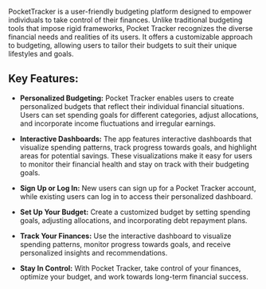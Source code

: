 PocketTracker is a user-friendly budgeting platform designed to empower individuals to take control of their finances. Unlike traditional budgeting tools that impose rigid frameworks, Pocket Tracker recognizes the diverse financial needs and realities of its users. It offers a customizable approach to budgeting, allowing users to tailor their budgets to suit their unique lifestyles and goals.

## Key Features:

- **Personalized Budgeting:** Pocket Tracker enables users to create personalized budgets that reflect their individual financial situations. Users can set spending goals for different categories, adjust allocations, and incorporate income fluctuations and irregular earnings.

- **Interactive Dashboards:** The app features interactive dashboards that visualize spending patterns, track progress towards goals, and highlight areas for potential savings. These visualizations make it easy for users to monitor their financial health and stay on track with their budgeting goals.

- **Sign Up or Log In:** New users can sign up for a Pocket Tracker account, while existing users can log in to access their personalized dashboard.

- **Set Up Your Budget:** Create a customized budget by setting spending goals, adjusting allocations, and incorporating debt repayment plans.

- **Track Your Finances:** Use the interactive dashboard to visualize spending patterns, monitor progress towards goals, and receive personalized insights and recommendations.

- **Stay In Control:** With Pocket Tracker, take control of your finances, optimize your budget, and work towards long-term financial success.
